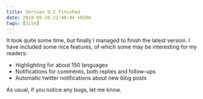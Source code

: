 ```yaml
---
title: Version 9.2 finished
date: 2010-05-16 22:48:44 +0200
tags: [Site]
---
```


It took quite some time, but finally I managed to finish the latest version. I have included some nice features, of which some may be interesting for my readers:

- Highlighting for about 150 languages
- Notifications for comments, both replies and follow-ups
- Automatic twitter notifications about new blog posts

As usual, if you notice any bugs, let me know.
